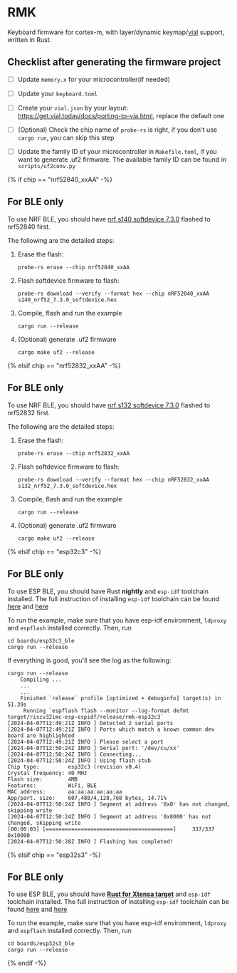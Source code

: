 # RMK

Keyboard firmware for cortex-m, with layer/dynamic keymap/[vial](https://get.vial.today) support, written in Rust.

## Checklist after generating the firmware project

- [ ] Update `memory.x` for your microcontroller(if needed)

- [ ] Update your `keyboard.toml`

- [ ] Create your `vial.json` by your layout: https://get.vial.today/docs/porting-to-via.html, replace the default one

- [ ] (Optional) Check the chip name of `probe-rs` is right, if you don't use `cargo run`, you can skip this step

- [ ] Update the family ID of your microcontroller in `Makefile.toml`, if you want to generate .uf2 firmware. The available family ID can be found in `scripts/uf2conv.py`

{% if chip == "nrf52840_xxAA" -%}
## For BLE only

To use NRF BLE, you should have [nrf s140 softdevice 7.3.0](https://www.nordicsemi.com/Products/Development-software/s140/download) flashed to nrf52840 first. 

The following are the detailed steps:

1. Erase the flash:
   ```shell
   probe-rs erase --chip nrf52840_xxAA
   ```
2. Flash softdevice firmware to flash:
   ```shell
   probe-rs download --verify --format hex --chip nRF52840_xxAA s140_nrf52_7.3.0_softdevice.hex
   ```
3. Compile, flash and run the example
   ```shell
   cargo run --release
   ```
4. (Optional) generate .uf2 firmware
   ```shell
   cargo make uf2 --release
   ```
{% elsif chip == "nrf52832_xxAA" -%}
## For BLE only

To use NRF BLE, you should have [nrf s132 softdevice 7.3.0](https://www.nordicsemi.com/Products/Development-software/s132/download) flashed to nrf52832 first. 

The following are the detailed steps:

1. Erase the flash:
   ```shell
   probe-rs erase --chip nrf52832_xxAA
   ```
2. Flash softdevice firmware to flash:
   ```shell
   probe-rs download --verify --format hex --chip nRF52832_xxAA s132_nrf52_7.3.0_softdevice.hex
   ```
3. Compile, flash and run the example
   ```shell
   cargo run --release
   ```
4. (Optional) generate .uf2 firmware
   ```shell
   cargo make uf2 --release
   ```
{% elsif chip == "esp32c3" -%}
## For BLE only

To use ESP BLE, you should have Rust **nightly** and `esp-idf` toolchain installed. The full instruction of installing `esp-idf` toolchain can be found [here](https://docs.esp-rs.org/book/installation/index.html) and [here](https://docs.esp-rs.org/std-training/02_2_software.html)

To run the example, make sure that you have esp-idf environment, `ldproxy` and `espflash` installed correctly. Then, run 

```
cd boards/esp32c3_ble
cargo run --release
```

If everything is good, you'll see the log as the following:

```shell
cargo run --release  
    Compiling ...
    ...
    ...
    Finished `release` profile [optimized + debuginfo] target(s) in 51.39s
     Running `espflash flash --monitor --log-format defmt target/riscv32imc-esp-espidf/release/rmk-esp32c3`
[2024-04-07T12:49:21Z INFO ] Detected 2 serial ports
[2024-04-07T12:49:21Z INFO ] Ports which match a known common dev board are highlighted
[2024-04-07T12:49:21Z INFO ] Please select a port
[2024-04-07T12:50:24Z INFO ] Serial port: '/dev/cu/xx'
[2024-04-07T12:50:24Z INFO ] Connecting...
[2024-04-07T12:50:24Z INFO ] Using flash stub
Chip type:         esp32c3 (revision v0.4)
Crystal frequency: 40 MHz
Flash size:        4MB
Features:          WiFi, BLE
MAC address:       aa:aa:aa:aa:aa:aa
App/part. size:    607,488/4,128,768 bytes, 14.71%
[2024-04-07T12:50:24Z INFO ] Segment at address '0x0' has not changed, skipping write
[2024-04-07T12:50:24Z INFO ] Segment at address '0x8000' has not changed, skipping write
[00:00:03] [========================================]     337/337     0x10000                                                                                                                    [2024-04-07T12:50:28Z INFO ] Flashing has completed!
```
{% elsif chip == "esp32s3" -%}
## For BLE only

To use ESP BLE, you should have [**Rust for Xtensa target**](https://docs.esp-rs.org/book/installation/riscv-and-xtensa.html) and `esp-idf` toolchain installed. 
The full instruction of installing `esp-idf` toolchain can be found [here](https://docs.esp-rs.org/book/installation/index.html) and [here](https://docs.esp-rs.org/std-training/02_2_software.html)

To run the example, make sure that you have esp-idf environment, `ldproxy` and `espflash` installed correctly. Then, run 

```
cd boards/esp32s3_ble
cargo run --release
```

{% endif -%}
